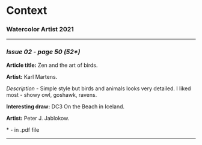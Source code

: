 # Context

### Watercolor Artist 2021
___
### ***Issue 02 - page 50 (52\*)***

**Article title:** Zen and the art of birds.

**Artist:** Karl Martens.

*Description* - Simple style but birds and animals looks very detailed. I liked most - showy owl, goshawk, ravens.

**Interesting draw:** DC3 On the Beach in Iceland.

**Artist:** Peter J. Jablokow.

\* - in .pdf file

---







